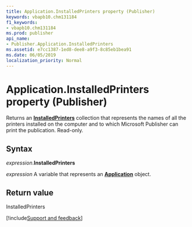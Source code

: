 ```yaml
---
title: Application.InstalledPrinters property (Publisher)
keywords: vbapb10.chm131184
f1_keywords:
- vbapb10.chm131184
ms.prod: publisher
api_name:
- Publisher.Application.InstalledPrinters
ms.assetid: e7cc1387-1ed8-dee8-a9f3-8c85eb1bea91
ms.date: 06/05/2019
localization_priority: Normal
---
```



# Application.InstalledPrinters property (Publisher)

Returns an **[InstalledPrinters](Publisher.InstalledPrinters.md)** collection that represents the names of all the printers installed on the computer and to which Microsoft Publisher can print the publication. Read-only.


## Syntax

_expression_.**InstalledPrinters**

_expression_ A variable that represents an **[Application](Publisher.Application.md)** object.


## Return value

InstalledPrinters



[!include[Support and feedback](~/includes/feedback-boilerplate.md)]